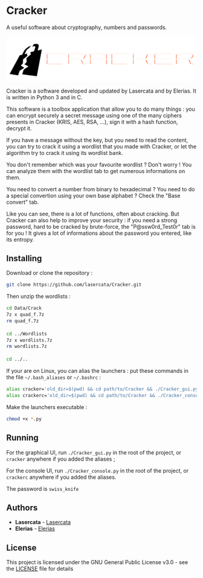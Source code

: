 # Cracker
A useful software about cryptography, numbers and passwords.

![Cracker](Style/Cracker_ascii_logo.png)

Cracker is a software developed and updated by Lasercata and by Elerias. It is written in Python 3 and in C.

This software is a toolbox application that allow you to do many things : you can encrypt
securely a secret message using one of the many ciphers presents in Cracker (KRIS, AES, RSA, ...),
sign it with a hash function, decrypt it.

If you have a message without the key, but you need to read the content, you can try to
crack it using a wordlist that you made with Cracker, or let the algorithm try to crack
it using its wordlist bank.

You don't remember which was your favourite wordlist ? Don't worry ! You can analyze
them with the wordlist tab to get numerous informations on them.

You need to convert a number from binary to hexadecimal ? You need to do a special convertion
using your own base alphabet ? Check the "Base convert" tab.

Like you can see, there is a lot of functions, often about cracking. But Cracker
can also help to improve your security : if you need a strong password, hard to be
cracked by brute-force, the "P@ssw0rd_Test0r" tab is for you ! It gives a lot of informations
about the password you entered, like its entropy.


## Installing

Download or clone the repository :

```bash
git clone https://github.com/lasercata/Cracker.git
```

Then unzip the wordlists :

```bash
cd Data/Crack
7z x quad_f.7z
rm quad_f.7z

cd ../Wordlists
7z x wordlists.7z
rm wordlists.7z

cd ../..
```

If your are on Linux, you can alias the launchers : put these commands in the file `~/.bash_aliases` or `~/.bashrc` :

```bash
alias cracker='old_dir=$(pwd) && cd path/to/Cracker && ./Cracker_gui.py && cd $old_dir'
alias crackerc='old_dir=$(pwd) && cd path/to/Cracker && ./Cracker_console.py && cd $old_dir'
```

Make the launchers executable :

```bash
chmod +x *.py
```


## Running

For the graphical UI, run `./Cracker_gui.py` in the root of the project, or `cracker` anywhere if you added the aliases ;

For the console UI, run `./Cracker_console.py` in the root of the project, or `crackerc` anywhere if you added the aliases.

The password is `swiss_knife`


## Authors

* **Lasercata** - [Lasercata](https://github.com/lasercata)
* **Elerias** - [Elerias](about:blank)


## License

This project is licensed under the GNU General Public License v3.0 - see the [LICENSE](LICENSE) file for details
